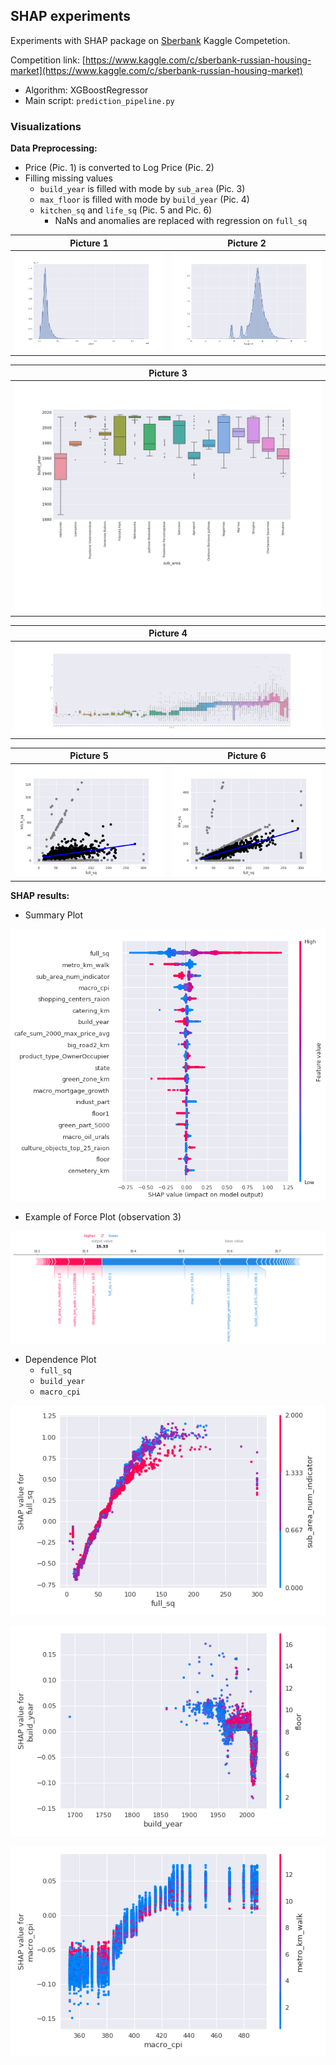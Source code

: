 ## SHAP experiments

Experiments with SHAP package on [Sberbank](https://www.kaggle.com/c/sberbank-russian-housing-market) Kaggle Competetion.

Competition link: [https://www.kaggle.com/c/sberbank-russian-housing-market](https://www.kaggle.com/c/sberbank-russian-housing-market)

- Algorithm: XGBoostRegressor
- Main script: `prediction_pipeline.py`

### Visualizations

**Data Preprocessing:**

- Price (Pic. 1) is converted to Log Price (Pic. 2)
- Filling missing values
    - `build_year` is filled with mode by `sub_area` (Pic. 3)
    - `max_floor` is filled with mode by `build_year` (Pic. 4)
    - `kitchen_sq` and `life_sq` (Pic. 5 and Pic. 6)
        - NaNs and anomalies are replaced with regression on `full_sq`

| Picture 1                                         | Picture 2
| :-----------------------------------------------: | :--------------------------------------------------: |
| ![](imgs/features_description/raw_price.png) | ![](imgs/features_description/log_price.png) |

| Picture 3                                         |
| :-----------------------------------------------: |
| ![](imgs/feature_prep_additional/build_year_from_sub_area_part.png) |

| Picture 4                                         |
| :-----------------------------------------------: |
| ![](imgs/features_prep/max_floor_from_build_year.png) |


| Picture 5                                         | Picture 6
| :-----------------------------------------------: | :--------------------------------------------------: |
| ![](imgs/features_prep/reg_full_sq_vs_kitch_sq.png) | ![](imgs/features_prep/reg_full_sq_vs_life_sq.png) |

**SHAP results:**

- Summary Plot

![](imgs/shap/summary_plot.png)

- Example of Force Plot (observation 3)

![](imgs/shap/force_plot/0.png)

- Dependence Plot
    - `full_sq`
    - `build_year`
    - `macro_cpi`

![](imgs/shap/dependence_plot/full_sq_dependence_plot.png)

![](imgs/shap/dependence_plot/build_year_dependence_plot.png)

![](imgs/shap/dependence_plot/macro_cpi_dependence_plot.png)


